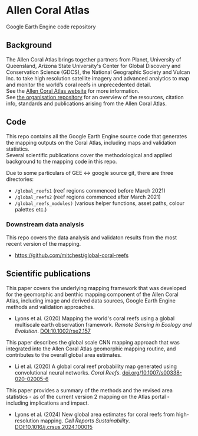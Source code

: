 # Allen Coral Atlas
Google Earth Engine code repository

## Background
The Allen Coral Atlas brings together partners from Planet, University of Queensland, Arizona State University's Center for Global Discovery and Conservation Science (GDCS), the National Geographic Society and Vulcan Inc. to take high resolution satellite imagery and advanced analytics to map and monitor the world’s coral reefs in unprecedented detail.  
See the [Allen Coral Atlas website](https://allencoralatlas.org/) for more information.  
See [the organisation repository](https://github.com/CoralMapping/AllenCoralAtlas) for an overview of the resources, citation info, standards and publications arising from the Allen Coral Atlas.  

## Code  
This repo contains all the Google Earth Engine source code that generates the mapping outputs on the Coral Atlas, including maps and validation statistics.  
Several scientific publications cover the methodological and applied background to the mapping code in this repo.  

Due to some particulars of GEE <-> google source git, there are three directories:  
 - `/global_reefs1` (reef regions commenced before March 2021)
 - `/global_reefs2` (reef regions commenced after March 2021)
 - `/global_reefs_modules)` (various helper functions, asset paths, colour palettes etc.)

### Downstream data analysis
This repo covers the data analysis and validaton results from the most recent version of the mapping.
+ https://github.com/mitchest/global-coral-reefs

## Scientific publications
This paper covers the underlying mapping framework that was developed for the geomorphic and benthic mapping component of the Allen Coral Atlas, including image and derived data sources, Google Earth Engine methods and validation approaches.  
+ Lyons et al. (2020) Mapping the world's coral reefs using a global multiscale earth observation framework. *Remote Sensing in Ecology and Evolution*. [DOI:10.1002/rse2.157](https://doi.org/10.1002/rse2.157)  

This paper describes the global scale CNN mapping approach that was integrated into the Allen Coral Atlas geomorphic mapping routine, and contributes to the overall global area estimates.
+ Li et al. (2020) A global coral reef probability map generated using convolutional neural networks. *Coral Reefs*. [doi.org/10.1007/s00338-020-02005-6](https://doi.org/10.1007/s00338-020-02005-6)

This paper provides a summary of the methods and the revised area statistics - as of the current version 2 mapping on the Atlas portal - including implications and impact.
+ Lyons et al. (2024) New global area estimates for coral reefs from high-resolution mapping. *Cell Reports Sustainability*. [DOI:10.1016/j.crsus.2024.100015](https://doi.org/10.1016/j.crsus.2024.100015)



